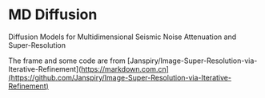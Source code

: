 # MD Diffusion
Diffusion Models for Multidimensional Seismic Noise Attenuation and Super-Resolution

The frame and some code are from [Janspiry/Image-Super-Resolution-via-Iterative-Refinement](https://markdown.com.cn](https://github.com/Janspiry/Image-Super-Resolution-via-Iterative-Refinement)
